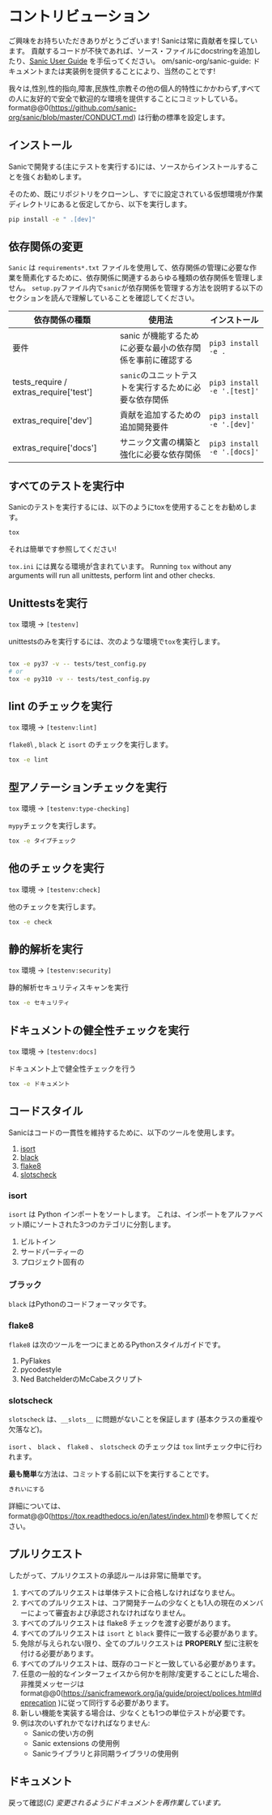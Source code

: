 # コントリビューション

ご興味をお持ちいただきありがとうございます! Sanicは常に貢献者を探しています。 貢献するコードが不快であれば、ソース・ファイルにdocstringを追加したり、[Sanic User Guide](https://github) を手伝ってください。 om/sanic-org/sanic-guide: ドキュメントまたは実装例を提供することにより、当然のことです!

我々は,性別,性的指向,障害,民族性,宗教その他の個人的特性にかかわらず,すべての人に友好的で安全で歓迎的な環境を提供することにコミットしている。 format@@0(https://github.com/sanic-org/sanic/blob/master/CONDUCT.md) は行動の標準を設定します。

## インストール

Sanicで開発する(主にテストを実行する)には、ソースからインストールすることを強くお勧めします。

そのため、既にリポジトリをクローンし、すでに設定されている仮想環境が作業ディレクトリにあると仮定してから、以下を実行します。

```sh
pip install -e " .[dev]"
```

## 依存関係の変更

`Sanic` は `requirements*.txt` ファイルを使用して、依存関係の管理に必要な作業を簡素化するために、依存関係に関連するあらゆる種類の依存関係を管理しません。 `setup.py`ファイル内で`sanic`が依存関係を管理する方法を説明する以下のセクションを読んで理解していることを確認してください。

| 依存関係の種類                                                                                                                              | 使用法                              | インストール                      |
| ------------------------------------------------------------------------------------------------------------------------------------ | -------------------------------- | --------------------------- |
| 要件                                                                                                                                   | sanic が機能するために必要な最小の依存関係を事前に確認する | `pip3 install -e .`         |
| tests_require / extras_require['test'] | `sanic`のユニットテストを実行するために必要な依存関係   | `pip3 install -e '.[test]'` |
| extras_require['dev']                                       | 貢献を追加するための追加開発要件                 | `pip3 install -e '.[dev]'`  |
| extras_require['docs']                                      | サニック文書の構築と強化に必要な依存関係             | `pip3 install -e '.[docs]'` |

## すべてのテストを実行中

Sanicのテストを実行するには、以下のようにtoxを使用することをお勧めします。

```sh
tox
```

それは簡単です参照してください!

`tox.ini` には異なる環境が含まれています。 Running `tox` without any arguments will
run all unittests, perform lint and other checks.

## Unittestsを実行

`tox` 環境 -> `[testenv]`

unittestsのみを実行するには、次のような環境で`tox`を実行します。

```sh

tox -e py37 -v -- tests/test_config.py
# or
tox -e py310 -v -- tests/test_config.py
```

## lint のチェックを実行

`tox` 環境 -> `[testenv:lint]`

`flake8`\ , `black` と `isort` のチェックを実行します。

```sh
tox -e lint
```

## 型アノテーションチェックを実行

`tox` 環境 -> `[testenv:type-checking]`

`mypy`チェックを実行します。

```sh
tox -e タイプチェック
```

## 他のチェックを実行

`tox` 環境 -> `[testenv:check]`

他のチェックを実行します。

```sh
tox -e check
```

## 静的解析を実行

`tox` 環境 -> `[testenv:security]`

静的解析セキュリティスキャンを実行

```sh
tox -e セキュリティ
```

## ドキュメントの健全性チェックを実行

`tox` 環境 -> `[testenv:docs]`

ドキュメント上で健全性チェックを行う

```sh
tox -e ドキュメント
```

## コードスタイル

Sanicはコードの一貫性を維持するために、以下のツールを使用します。

1. [isort](https://github.com/timothycrossley/isort)
2. [black](https://github.com/python/black)
3. [flake8](https://github.com/PyCQA/flake8)
4. [slotscheck](https://github.com/ariebovenberg/slotscheck)

### isort

`isort` は Python インポートをソートします。 これは、インポートをアルファベット順にソートされた3つのカテゴリに分割します。

1. ビルトイン
2. サードパーティーの
3. プロジェクト固有の

### ブラック

`black` はPythonのコードフォーマッタです。

### flake8

`flake8` は次のツールを一つにまとめるPythonスタイルガイドです。

1. PyFlakes
2. pycodestyle
3. Ned BatchelderのMcCabeスクリプト

### slotscheck

`slotscheck` は、`__slots__` に問題がないことを保証します (基本クラスの重複や欠落など)。

`isort` 、 `black` 、 `flake8` 、 `slotscheck` のチェックは `tox` lintチェック中に行われます。

**最も簡単**な方法は、コミットする前に以下を実行することです。

```bash
きれいにする
```

詳細については、format@@0(https://tox.readthedocs.io/en/latest/index.html)を参照してください。

## プルリクエスト

したがって、プルリクエストの承認ルールは非常に簡単です。

1. すべてのプルリクエストは単体テストに合格しなければなりません。
2. すべてのプルリクエストは、コア開発チームの少なくとも1人の現在のメンバーによって審査および承認されなければなりません。
3. すべてのプルリクエストは flake8 チェックを渡す必要があります。
4. すべてのプルリクエストは `isort` と `black` 要件に一致する必要があります。
5. 免除が与えられない限り、全てのプルリクエストは **PROPERLY** 型に注釈を付ける必要があります。
6. すべてのプルリクエストは、既存のコードと一致している必要があります。
7. 任意の一般的なインターフェイスから何かを削除/変更することにした場合、非推奨メッセージは format@@0(https://sanicframework.org/ja/guide/project/polices.html#deprecation )に従って同行する必要があります。
8. 新しい機能を実装する場合は、少なくとも1つの単位テストが必要です。
9. 例は次のいずれかでなければなりません:
   - Sanicの使い方の例
   - Sanic extensions の使用例
   - Sanicライブラリと非同期ライブラリの使用例

## ドキュメント

戻って確認(_C) 変更されるようにドキュメントを再作業しています。_
